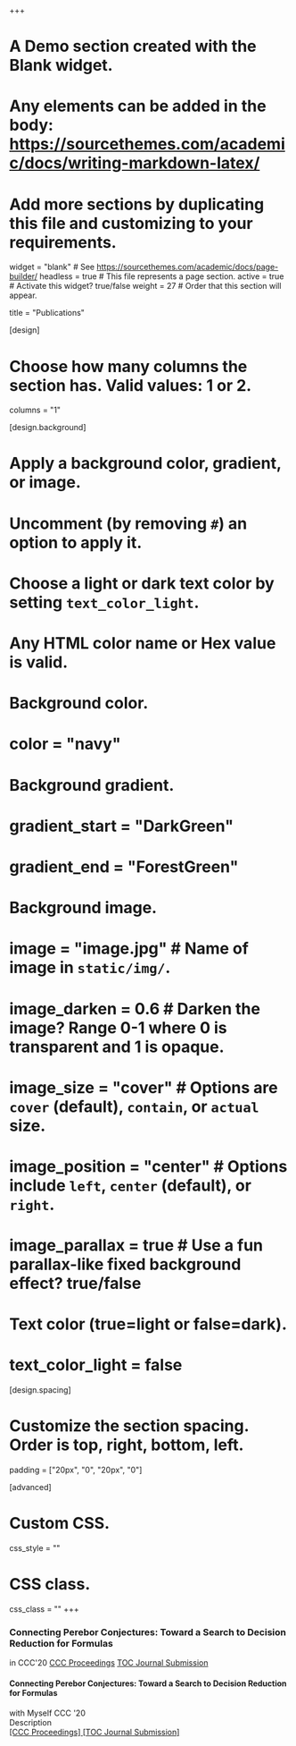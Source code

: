 +++
# A Demo section created with the Blank widget.
# Any elements can be added in the body: https://sourcethemes.com/academic/docs/writing-markdown-latex/
# Add more sections by duplicating this file and customizing to your requirements.

widget = "blank"  # See https://sourcethemes.com/academic/docs/page-builder/
headless = true  # This file represents a page section.
active = true  # Activate this widget? true/false
weight = 27  # Order that this section will appear.

title = "Publications"

[design]
  # Choose how many columns the section has. Valid values: 1 or 2.
  columns = "1"

[design.background]
  # Apply a background color, gradient, or image.
  #   Uncomment (by removing `#`) an option to apply it.
  #   Choose a light or dark text color by setting `text_color_light`.
  #   Any HTML color name or Hex value is valid.

  # Background color.
  # color = "navy"
  
  # Background gradient.
  # gradient_start = "DarkGreen"
  # gradient_end = "ForestGreen"
  
  # Background image.
  # image = "image.jpg"  # Name of image in `static/img/`.
  # image_darken = 0.6  # Darken the image? Range 0-1 where 0 is transparent and 1 is opaque.
  # image_size = "cover"  #  Options are `cover` (default), `contain`, or `actual` size.
  # image_position = "center"  # Options include `left`, `center` (default), or `right`.
  # image_parallax = true  # Use a fun parallax-like fixed background effect? true/false
  
  # Text color (true=light or false=dark).
  # text_color_light = false

[design.spacing]
  # Customize the section spacing. Order is top, right, bottom, left.
  padding = ["20px", "0", "20px", "0"]

[advanced]
 # Custom CSS. 
 css_style = ""
 
 # CSS class.
 css_class = ""
+++

### Connecting Perebor Conjectures: Toward a Search to Decision Reduction for Formulas
in CCC'20
[CCC Proceedings](.) [TOC Journal Submission](.)

<div class="row">
  <div class="col-12">
    <div class="card experience course">
        <div class="card-body">
          <h4 class="card-title exp-title text-muted my-0">Connecting Perebor Conjectures: Toward a Search to Decision Reduction for Formulas</h4>
          <div class="card-subtitle my-0 article-metadata">
            with Myself
            <span class="middot-divider"></span>
            CCC '20
          </div>
            <div class="card-text">Description</div>
            <a class="card-link" href="{{.}}" target="_blank" rel="noopener">
              [CCC Proceedings]
            </a>
          <a class="card-link" href="{{.}}" target="_blank" rel="noopener">
              [TOC Journal Submission]
            </a>
        </div>
      </div>
  </div>
</div>

